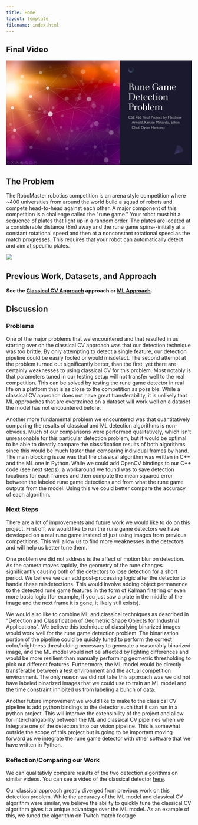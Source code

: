 ```yaml
---
title: Home
layout: template
filename: index.html
---
```


## Final Video

[![Final Video](resources/final_pres.png)](TODO)

## The Problem

The RoboMaster robotics competition is an arena style competition where ~400 universities from
around the world build a squad of robots and compete head-to-head against each other. A major
component of this competition is a challenge called the "rune game." Your robot must hit a sequence
of plates that light up in a random order. The plates are located at a considerable distance (8m)
away and the rune game spins--initially at a constant rotational speed and then at a nonconstant
rotational speed as the match progresses. This requires that your robot can automatically detect and
aim at specific plates.

![](./resources/rune_game_graphic.gif)

## Previous Work, Datasets, and Approach

**See the [Classical CV Approach](classical-cv.html) approach or [ML Approach](ml-approach.html).**

## Discussion

### Problems

One of the major problems that we encountered and that resulted in us starting over on the classical
CV approach was that our detection technique was too brittle. By only attempting to detect a single
feature, our detection pipeline could be easily fooled or would misdetect. The second attempt at the
problem turned out significantly better, than the first, yet there are certainly weaknesses to using
classical CV for this problem. Most notably is that parameters tuned in our testing setup will not
transfer well to the real competition. This can be solved by testing the rune game detector in real
life on a platform that is as close to the competition as possible. While a classical CV approach
does not have great transferability, it is unlikely that ML approaches that are overtrained on a
dataset will work well on a dataset the model has not encountered before.

Another more fundamental problem we encountered was that quantitatively comparing the results of
classical and ML detection algorithms is non-obvious. Much of our comparisons were performed
qualitatively, which isn't unreasonable for this particular detection problem, but it would be
optimal to be able to directly compare the classification results of both algorithms since this
would be much faster than comparing individual frames by hand. The main blocking issue was that the
classical algorithm was written in C++ and the ML one in Python. While we could add OpenCV bindings
to our C++ code (see next steps), a workaround we found was to save detection locations for each
frames and then compute the mean squared error between the labeled rune game detections and from
what the rune game outputs from the model. Using this we could better compare the accuracy of each
algorithm.

### Next Steps

There are a lot of improvements and future work we would like to do on this project. First off, we
would like to run the rune game detectors we have developed on a real rune game instead of just
using images from previous competitions. This will allow us to find more weaknesses in the detectors
and will help us better tune them.

One problem we did not address is the affect of motion blur on detection. As the camera moves
rapidly, the geometry of the rune changes significantly causing both of the detectors to lose
detection for a short period. We believe we can add post-processing logic after the detector to
handle these misdetections. This would involve adding object permanence to the detected rune game
features in the form of Kalman filtering or even more basic logic (for example, if you just saw a
plate in the middle of the image and the next frame it is gone, it likely still exists).

We would also like to combine ML and classical techniques as described in "Detection and
Classification of Geometric Shape Objects for Industrial Applications". We believe this technique of
classifying binarized images would work well for the rune game detection problem. The binarization
portion of the pipeline could be quickly tuned to perform the correct color/brightness thresholding
necessary to generate a reasonably binarized image, and the ML model would not be affected by
lighting differences and would be more resilient than manually performing geometric thresholding to
pick out different features. Furthermore, the ML model would be directly transferable between a test
environment and the actual competition environment. The only reason we did not take this approach
was we did not have labeled binarized images that we could use to train an ML model and the time
constraint inhibited us from labeling a bunch of data.

Another future improvement we would like to make to the classical CV pipeline is add python bindings
to the detector such that it can run in a python project. This will improve the extensibility of the
project and allow for interchangability between the ML and classical CV pipelines when we integrate
one of the detectors into our vision pipeline. This is somewhat outside the scope of this project
but is going to be important moving forward as we integrate the rune game detector with other
software that we have written in Python.

### Reflection/Comparing our Work

We can qualitativly compare results of the two detection algorithms on similar videos. You can see a
video of the classical detector [here](https://youtu.be/6N2wwLwqqjg).

Our classical approach greatly diverged from previous work on this detection problem. While the
accuracy of the ML model and classical CV algorithm were similar, we believe the ability to quickly
tune the classical CV algorithm gives it a unique advantage over the ML model. As an example of
this, we tuned the algorithm on Twitch match footage 
